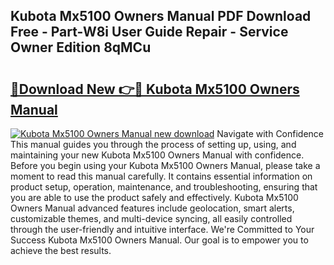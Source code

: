 ## Kubota Mx5100 Owners Manual PDF Download Free - Part-W8i User Guide Repair - Service Owner Edition 8qMCu

# <h2><a href="http://bc949.oget.top/?id=Kubota+Mx5100+Owners+Manual">🔗Download New 👉🔴 Kubota Mx5100 Owners Manual</a></h2>

[![Kubota Mx5100 Owners Manual new download](https://i.imgur.com/5g1atiW.png)](http://bc949.oget.top/?id=Kubota+Mx5100+Owners+Manual)
Navigate with Confidence This manual guides you through the process of setting up, using, and maintaining your new Kubota Mx5100 Owners Manual with confidence. Before you begin using your Kubota Mx5100 Owners Manual, please take a moment to read this manual carefully. It contains essential information on product setup, operation, maintenance, and troubleshooting, ensuring that you are able to use the product safely and effectively. Kubota Mx5100 Owners Manual advanced features include geolocation, smart alerts, customizable themes, and multi-device syncing, all easily controlled through the user-friendly and intuitive interface. We're Committed to Your Success Kubota Mx5100 Owners Manual. Our goal is to empower you to achieve the best results.
